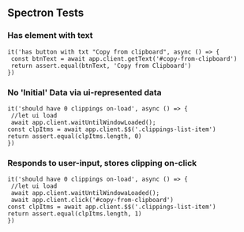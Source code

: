 
## Spectron Tests
 ### Has element with text
 ```
 it('has button with txt "Copy from clipboard", async () => {
  const btnText = await app.client.getText('#copy-from-clipboard')
  return assert.equal(btnText, 'Copy from Clipboard')
})
 ```

 ### No 'Initial' Data via ui-represented data
 ```
 it('should have 0 clippings on-load', async () => {
  //let ui load
  await app.client.waitUntilWindowLoaded();
const clpItms = await app.client.$$('.clippings-list-item')
return assert.equal(clpItms.length, 0)
})
 ```
 
 ### Responds to user-input, stores clipping on-click
 ```
 it('should have 0 clippings on-load', async () => {
  //let ui load
  await app.client.waitUntilWindowaLoaded();
  await app.client.click('#copy-from-clipboard')
const clpItms = await app.client.$$('.clippings-list-item')
return assert.equal(clpItms.length, 1)
})
 ```
